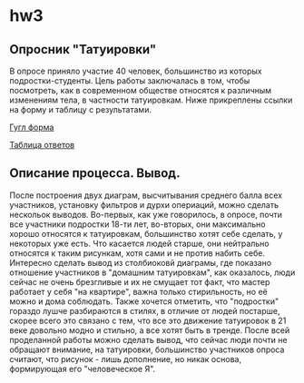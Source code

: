 # hw3
## Опросник "Татуировки"
В опросе приняло участие 40 человек, большинство из которых подростки-студенты. Цель работы  заключалась в том, чтобы посмотреть, как в современном обществе относятся к различным изменениям тела, в частности татуировкам. Ниже прикреплены ссылки на форму и таблицу с результатами. 

[Гугл форма](https://docs.google.com/forms/d/1d1lHNff9kkAm8fcTwBICaEE65CfG2PMQyw0EjKokGRM/edit?usp=drive_web)

[Таблица ответов](https://docs.google.com/spreadsheets/d/12-VxoSC7rX7-yy4BNK-cFbY2qWXI28RVBP7-lK0sMc4/edit#gid=487815612)

## Описание процесса. Вывод. 
После построения двух диаграм, высчитывания среднего балла всех участников, установку фильтров и дурхи опериаций, можно сделать нескольок выводов. Во-первых, как уже говорилось, в опросе, почти все участники подростки 18-ти лет, во-вторых, они максимально хорошо относятся к татуировкам, большинство хотят себе сделать, у некоторых уже есть. Что касается людей старше, они нейтрально относятся к таким рисункам, хотя сами и не против набить себе. Интересно сделать вывод из столбиоковй диаграмы, где показано отношение участников в "домашним татуировкам", как оказалось, люди сейчас не очень брезгливые и их не смущает тот факт, что мастер работает у себя "на квартире", важна только стирильность, но её можно и дома соблюдать. Также хочется отметить, что "подростки" гораздо лушче разбираются в стилях, в отличие от людей постарше, скорее всего это связано с тем, что все это движение татуировок в 21 веке довольно модно и стильно, а все хотят быть в тренде. После всей проделанной работы можно сделать вывод, что сейчас люди почти не обращают внимание, на татуировки, большинство участников опроса считают, что рисунок - лишь дополнение, но никак основа, формирующая его "человеческое Я".
